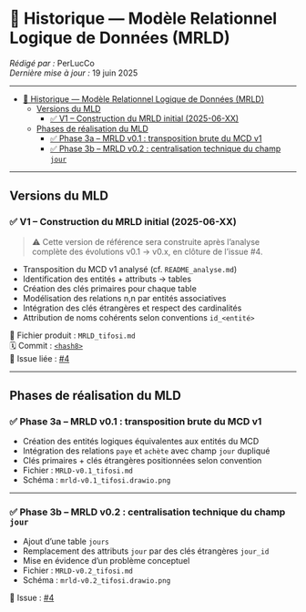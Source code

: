 # 🧾 Historique — Modèle Relationnel Logique de Données (MRLD)

_Rédigé par :_ PerLucCo  
_Dernière mise à jour :_ 19 juin 2025  

---

- [🧾 Historique — Modèle Relationnel Logique de Données (MRLD)](#-historique--modèle-relationnel-logique-de-données-mrld)
  - [Versions du MLD](#versions-du-mld)
    - [✅ V1 – Construction du MRLD initial (2025-06-XX)](#-v1--construction-du-mrld-initial-2025-06-xx)
  - [Phases de réalisation du MLD](#phases-de-réalisation-du-mld)
    - [✅ Phase 3a – MRLD v0.1 : transposition brute du MCD v1](#-phase-3a--mrld-v01--transposition-brute-du-mcd-v1)
    - [✅ Phase 3b – MRLD v0.2 : centralisation technique du champ `jour`](#-phase-3b--mrld-v02--centralisation-technique-du-champ-jour)

---

## Versions du MLD

### ✅ V1 – Construction du MRLD initial (2025-06-XX)

>⚠️ Cette version de référence sera construite après l’analyse complète des évolutions v0.1 → v0.x, en clôture de l’issue #4.

- Transposition du MCD v1 analysé (cf. `README_analyse.md`)
- Identification des entités + attributs → tables
- Création des clés primaires pour chaque table
- Modélisation des relations n,n par entités associatives
- Intégration des clés étrangères et respect des cardinalités
- Attribution de noms cohérents selon conventions `id_<entité>`

📎 Fichier produit : `MRLD_tifosi.md`  
🗓️ Commit : [`<hash8>`](github.com/MonLucCo/CEF_MySQL-BDD_Tifosi_Test-version/commit/[`<hash8>`])  
📌 Issue liée : [#4](https://github.com/MonLucCo/CEF_MySQL-BDD_Tifosi_Test-version/issues/4)

---

## Phases de réalisation du MLD

### ✅ Phase 3a – MRLD v0.1 : transposition brute du MCD v1

- Création des entités logiques équivalentes aux entités du MCD
- Intégration des relations `paye` et `achète` avec champ `jour` dupliqué
- Clés primaires + clés étrangères positionnées selon convention
- Fichier : `MRLD-v0.1_tifosi.md`  
- Schéma : `mrld-v0.1_tifosi.drawio.png`

---

### ✅ Phase 3b – MRLD v0.2 : centralisation technique du champ `jour`

- Ajout d’une table `jours`
- Remplacement des attributs `jour` par des clés étrangères `jour_id`
- Mise en évidence d’un problème conceptuel
- Fichier : `MRLD-v0.2_tifosi.md`  
- Schéma : `mrld-v0.2_tifosi.drawio.png`

📌 Issue : [#4](https://github.com/MonLucCo/CEF_MySQL-BDD_Tifosi_Test-version/issues/4)
